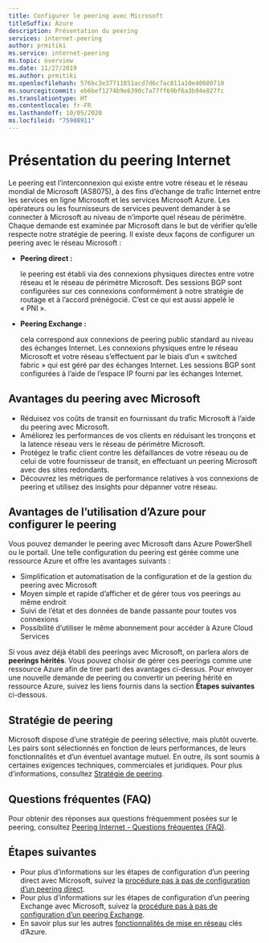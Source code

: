 ```yaml
---
title: Configurer le peering avec Microsoft
titleSuffix: Azure
description: Présentation du peering
services: internet-peering
author: prmitiki
ms.service: internet-peering
ms.topic: overview
ms.date: 11/27/2019
ms.author: prmitiki
ms.openlocfilehash: 576bc3e37711851acd7d6c7ac811a10e40080710
ms.sourcegitcommit: eb6bef1274b9e6390c7a77ff69bf6a3b94e827fc
ms.translationtype: HT
ms.contentlocale: fr-FR
ms.lasthandoff: 10/05/2020
ms.locfileid: "75908911"
---
```

# <a name="internet-peering-overview"></a>Présentation du peering Internet

Le peering est l’interconnexion qui existe entre votre réseau et le réseau mondial de Microsoft (AS8075), à des fins d’échange de trafic Internet entre les services en ligne Microsoft et les services Microsoft Azure. Les opérateurs ou les fournisseurs de services peuvent demander à se connecter à Microsoft au niveau de n’importe quel réseau de périmètre. Chaque demande est examinée par Microsoft dans le but de vérifier qu’elle respecte notre stratégie de peering. Il existe deux façons de configurer un peering avec le réseau Microsoft :

* **Peering direct :**

    le peering est établi via des connexions physiques directes entre votre réseau et le réseau de périmètre Microsoft. Des sessions BGP sont configurées sur ces connexions conformément à notre stratégie de routage et à l’accord prénégocié. C’est ce qui est aussi appelé le « PNI ».

* **Peering Exchange :**

    cela correspond aux connexions de peering public standard au niveau des échanges Internet. Les connexions physiques entre le réseau Microsoft et votre réseau s’effectuent par le biais d’un « switched fabric » qui est géré par des échanges Internet. Les sessions BGP sont configurées à l’aide de l’espace IP fourni par les échanges Internet.

## <a name="benefits-of-peering-with-microsoft"></a>Avantages du peering avec Microsoft
* Réduisez vos coûts de transit en fournissant du trafic Microsoft à l’aide du peering avec Microsoft.
* Améliorez les performances de vos clients en réduisant les tronçons et la latence réseau vers le réseau de périmètre Microsoft.
* Protégez le trafic client contre les défaillances de votre réseau ou de celui de votre fournisseur de transit, en effectuant un peering Microsoft avec des sites redondants.
* Découvrez les métriques de performance relatives à vos connexions de peering et utilisez des insights pour dépanner votre réseau.

## <a name="benefits-of-using-azure-to-set-up-peering"></a>Avantages de l’utilisation d’Azure pour configurer le peering

Vous pouvez demander le peering avec Microsoft dans Azure PowerShell ou le portail. Une telle configuration du peering est gérée comme une ressource Azure et offre les avantages suivants :
* Simplification et automatisation de la configuration et de la gestion du peering avec Microsoft
* Moyen simple et rapide d’afficher et de gérer tous vos peerings au même endroit
* Suivi de l’état et des données de bande passante pour toutes vos connexions
* Possibilité d’utiliser le même abonnement pour accéder à Azure Cloud Services

Si vous avez déjà établi des peerings avec Microsoft, on parlera alors de **peerings hérités**. Vous pouvez choisir de gérer ces peerings comme une ressource Azure afin de tirer parti des avantages ci-dessus. Pour envoyer une nouvelle demande de peering ou convertir un peering hérité en ressource Azure, suivez les liens fournis dans la section **Étapes suivantes** ci-dessous.

## <a name="peering-policy"></a>Stratégie de peering
Microsoft dispose d’une stratégie de peering sélective, mais plutôt ouverte. Les pairs sont sélectionnés en fonction de leurs performances, de leurs fonctionnalités et d’un éventuel avantage mutuel. En outre, ils sont soumis à certaines exigences techniques, commerciales et juridiques. Pour plus d’informations, consultez [Stratégie de peering](policy.md).

## <a name="faq"></a>Questions fréquentes (FAQ)
Pour obtenir des réponses aux questions fréquemment posées sur le peering, consultez [Peering Internet - Questions fréquentes (FAQ)](faqs.md).

## <a name="next-steps"></a>Étapes suivantes

* Pour plus d’informations sur les étapes de configuration d’un peering direct avec Microsoft, suivez la [procédure pas à pas de configuration d’un peering direct](walkthrough-direct-all.md).
* Pour plus d’informations sur les étapes de configuration d’un peering Exchange avec Microsoft, suivez la [procédure pas à pas de configuration d’un peering Exchange](walkthrough-exchange-all.md).
* En savoir plus sur les autres [fonctionnalités de mise en réseau](https://docs.microsoft.com/azure/networking/networking-overview) clés d’Azure.
